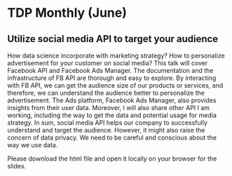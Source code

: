 # TDP Monthly (June)


## Utilize social media API to target your audience

How data science incorporate with marketing strategy? How to personalize advertisement for your customer on social media? This talk will cover Facebook API and Facebook Ads Manager. The documentation and the infrastructure of FB API are thorough and easy to explore. By interacting with FB API, we can get the audience size of our products or services, and therefore, we can understand the audience better to personalize the advertisement. The Ads platform, Facebook Ads Manager, also provides insights from their user data. Moreover, I will also share other API I am working, including the way to get the data and potential usage for media strategy. In sum, social media API helps our company to successfully understand and target the audience. However, it might also raise the concern of data privacy. We need to be careful and conscious about the way we use data.

Please download the html file and open it locally on your browser for the slides.

